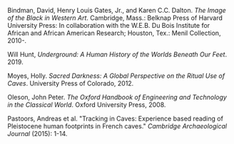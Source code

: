 Bindman, David, Henry Louis Gates, Jr., and Karen C.C. Dalton. _The Image of the Black in Western Art_. Cambridge, Mass.: Belknap Press of Harvard University Press: In collaboration with the W.E.B. Du Bois Institute for African and African American Research; Houston, Tex.: Menil Collection, 2010-.

Will Hunt, _Underground: A Human History of the Worlds Beneath Our Feet_. 2019.

Moyes, Holly. _Sacred Darkness: A Global Perspective on the Ritual Use of Caves_. University Press of Colorado, 2012.

Oleson, John Peter. _The Oxford Handbook of Engineering and Technology in the Classical World_. Oxford University Press, 2008.

Pastoors, Andreas et al. "Tracking in Caves: Experience based reading of Pleistocene human footprints in French caves." _Cambridge Archaeological Journal_ (2015): 1-14.
